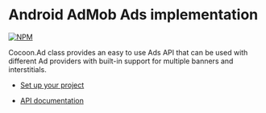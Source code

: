 Android AdMob Ads implementation
==================================

[![NPM](https://nodei.co/npm/cocoon-plugin-ads-android-admob.png)](https://nodei.co/npm/cocoon-plugin-ads-android-admob/)

Cocoon.Ad class provides an easy to use Ads API that can be used with different Ad providers with built-in support for multiple banners and interstitials.

* [Set up your project](https://github.com/ludei/atomic-plugins-ads#javascript-api)

* [API documentation](http://ludei.github.io/cocoon-common/dist/doc/js/Cocoon.Ad.html) 
